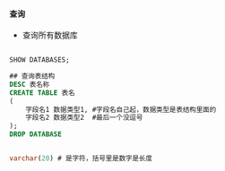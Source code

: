 #### 查询
* 查询所有数据库

```sql

SHOW DATABASES;

## 查询表结构
DESC 表名称
CREATE TABLE 表名
(
	字段名1 数据类型1, #字段名自己起，数据类型是表结构里面的
	字段名2 数据类型2  #最后一个没逗号
);
DROP DATABASE


varchar(20) # 是字符，括号里是数字是长度
```
